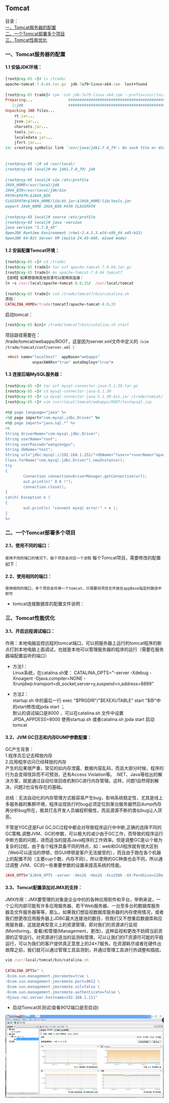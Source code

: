 ## Tomcat

目录：   
[一、Tomcat服务器的配置](#一)    
[二、一个Tomcat部署多个项目](#二)      
[三、Tomcat性能优化](#三)     

<h3 id="一">一、Tomcat服务器的配置</h3>

#### 1.1 安装JDK环境：
```ruby
[root@cxy-65 ~]# ls /trade/
apache-tomcat-7.0.64.tar.gz  jdk-7u79-linux-x64.rpm  lost+found

[root@cxy-65 trade]# rpm -ivh jdk-7u79-linux-x64.rpm --prefix=/usr/local/
Preparing...                ########################################### [100%]
   1:jdk                    ########################################### [100%]
Unpacking JAR files...
	rt.jar...
	jsse.jar...
	charsets.jar...
	tools.jar...
	localedata.jar...
	jfxrt.jar...
ln: creating symbolic link `/usr/java/jdk1.7.0_79': No such file or directory


[root@cxy-65 ~]# cd /usr/local/
[root@cxy-65 local]# mv jdk1.7.0_79/ jdk

[root@cxy-65 local]# vim /etc/profile
JAVA_HOME=/usr/local/jdk
JAVA_BIN=/usr/local/jdk/bin
PATH=$PATH:$JAVA_BIN
CLASSPATH=$JAVA_HOME/lib/dt.jar:$JAVA_HOME/lib/tools.jar
export JAVA_HOME JAVA_BIN PATH CLASSPATH

[root@cxy-65 local]# source /etc/profile
[root@cxy-65 local]# java -version
java version "1.7.0_45"
OpenJDK Runtime Environment (rhel-2.4.3.3.el6-x86_64 u45-b15)
OpenJDK 64-Bit Server VM (build 24.45-b08, mixed mode)

```
#### 1.2 安装配置Tomcat环境：
```ruby
[root@cxy-65 ~]# cd /trade/
[root@cxy-65 trade]# tar xvf apache-tomcat-7.0.64.tar.gz 
[root@cxy-65 trade]# mv apache-tomcat-7.0.64 tomcat7
【说明】如果想使用其他目录可以使用软连接：
ln -s /usr/local/apache-tomcat-8.0.33/  /usr/local/tomcat

[root@cxy-65 trade]# vim /trade/tomcat7/bin/catalina.sh
添加：
CATALINA_HOME=/trade/tomcat7/apache-tomcat-8.0.33
```
启动tomcat：
```ruby
[root@cxy-65 bin]# /trade/tomcat7/bin/catalina.sh start

```
项目路径需要在：   
/trade/tomcat/webapps/ROOT，这是因为server.xml文件中定义的`（vim /trade/tomcat/conf/server.xml ）`
```ruby
 <Host name="localhost"  appBase="webapps"
            unpackWARs="true" autoDeploy="true">

```

#### 1.3 连接后端MySQL服务器：
```ruby
[root@cxy-65 ~]# tar xvf mysql-connector-java-5.1.39.tar.gz 
[root@cxy-65 ~]# cd mysql-connector-java-5.1.39
[root@cxy-65 ~]# cp mysql-connector-java-5.1.39-bin.jar /trade/tomcat/lib/
[root@cxy-65 ~]# vim /usr/local/tomcat/webapps/ROOT/testmysql.jsp

<%@ page language="java" %>
<%@ page import="com.mysql.jdbc.Driver" %>
<%@ page import="java.sql.*" %>
<%
String driverName="com.mysql.jdbc.Driver";
String userName="root";
String userPasswd="wangzongyu";
String dbName="test";
String url="jdbc:mysql://192.168.1.252/"+dbName+"?user="+userName+"&password="+userPasswd;     #IP地址填写数据库服务器的IP地址
Class.forName("com.mysql.jdbc.Driver").newInstance();
try
{
        Connection connection=DriverManager.getConnection(url);
        out.println(" O K !");
        connection.close();
}
catch( Exception e )
{
        out.println( "connent mysql error:" + e );
}
%>
```

<h3 id="二">二、一个Tomcat部署多个项目</h3>

#### 2.1、使用不同的端口：
`使用不同的端口的情况下，每个项目会对应一个进程`
每个Tomcat项目，需要修改的配置如下：


#### 2.2、使用相同的端口：
` 使用相同的端口，多个项目会共用一个tomcat，只需要将项目文件放在appBase指定的路径中即可 `



- tomcat连接数据库的配置文件说明：


<h3 id="三">三、Tomcat性能优化</h3>

#### 3.1、开启远程调试端口：
作用：本地电脑监控远程的tomcat端口，可以把服务器上运行的tomcat程序的断点打到本地电脑上面调试，也就是本地可以管理服务器的程序的运行（需要在服务器端配置监听的端口）
- 方法1：    
Linux系统，在catalina.sh里：
CATALINA_OPTS="-server -Xdebug -Xnoagent -Djava.compiler=NONE -Xrunjdwp:transport=dt_socket,server=y,suspend=n,address=8899"

- 方法2：     
startup.sh 中的最后一行 exec "$PRGDIR"/"$EXEXUTABLE" start "$@"中的start修改成jpda start ；      
默认的调试端口是8000 ，可以在catalina.sh 文件中设置JPDA_APPDESS=8000
使用startup.sh 或者catalina.sh jpda start 启动tomcat

#### 3.2、JVM GC日志和内存DUMP参数配置：
GC产生背景：     
1.程序员忘记去释放内存     
2.应用程序访问已经释放的内存     
产生的后果很严重，常见的如内存泄露、数据内容乱码，而且大部分时候，程序的行为会变得怪异而不可预测，还有Access Violation等。
.NET、Java等给出的解决方案，就是通过自动垃圾回收机制GC进行内存管理。这样，问题1自然得到解决，问题2也没有存在的基础。     

总结：无法自动化的内存管理方式极容易产生bug，影响系统稳定性，尤其是线上多服务器的集群环境，程序出现执行时bug必须定位到某台服务器然后dump内存再分析bug所在，极其打击开发人员编程积极性，而且源源不断的类似bug让人厌恶。

不管是YGC还是Full GC,GC过程中都会对导致程序运行中中断,正确的选择不同的GC策略,调整JVM、GC的参数，可以极大的减少由于GC工作，而导致的程序运行中断方面的问题，进而适当的提高Java程序的工作效率。但是调整GC是以个极为复杂的过程，由于各个程序具备不同的特点，如：web和GUI程序就有很大区别（Web可以适当的停顿，但GUI停顿是客户无法接受的），而且由于跑在各个机器上的配置不同（主要cup个数，内存不同），所以使用的GC种类也会不同，所以通过调整 JVM、GC的一些重要参数的设置来提高系统的性能。    
```ruby
JAVA_OPTS="$JAVA_OPTS -server -Xms2G -Xmx2G -Xss256k -XX:PermSize=128m -XX:MaxPermSize=128m -XX:+UseConcMarkSweepGC -XX:+HeapDumpOnOutOfMemoryError -XX:HeapDumpPath=/soft/apache-tomcat-7.0.76/logs/dump_tomcat.hprof  -XX:+PrintGCDetails -XX:+PrintGCTimeStamps -Xloggc:/soft/apache-tomcat-7.0.76/logs/gc_tomcat.log -XX:NewSize=1G -XX:MaxNewSize=1G

```

#### 3.3、Tomcat配置添加对JMX的支持：
JMX作用：JMX要管理的对象是企业中的的各种应用软件和平台，举例来说，一个公司内部可能有许多应用服务器、若干Web服务器、一台至多台的数据库服务器及文件服务器等等，那么，如果我们想监视数据库服务器的内存使用情况，或者我们想更改应用服务器上JDBC最大连接池的数目，但我们又不想重启数据库和应用服务器，这就是典型意义上的资源管理，即对我们的资源进行监视(Monitoring，查看)和管理(Management，更改)，这种监视和更改不妨碍当前资源的正常运行。对资源进行适当的监测和管理，可以让我们的IT资源尽可能的平稳运行，可以为我们的客户提供真正意思上的24×7服务。在资源耗尽或者在硬件出故障之前，我们就可以通过管理工具监测到，并通过管理工具进行热调整和插拔。
```ruby
vim /usr/local/tomcat/bin/catalina.sh

CATALINA_OPTS=" \
-Dcom.sun.management.jmxremote=true \
-Dcom.sun.management.jmxremote.port=9012 \
-Dcom.sun.management.jmxremote.ssl=false \
-Dcom.sun.management.jmxremote.authenticate=false \
-Djava.rmi.server.hostname=192.168.1.111"
```
- 启动Tomcat并测试(查看9012端口是否启动)

![](https://github.com/ZongYuWang/image/blob/master/tomcat1.png)
